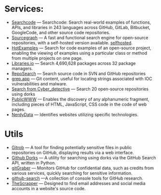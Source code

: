 # Services:

* [Searchcode](https://searchcode.com/) — Searchcode: Search real-world examples of functions, APIs, and libraries in 243 languages across GitHub, GitLab, Bitbucket, GoogleCode, and other source code repositories.
* [Sourcegraph](https://sourcegraph.com/search) — A fast and functional search engine for open-source repositories, with a self-hosted version available. [selfhosted](https://github.com/sourcegraph/sourcegraph).
* [HotExamples](https://hotexamples.com/) — Search for code examples of an open-source project, enabling the viewing of examples using a particular class or method from multiple projects on one page.
* [Libraries.io](https://libraries.io/) — Search 4,690,628 packages across 32 package managers.
* [RepoSearch](http://codefinder.org/) — Search source code in SVN and GitHub repositories
* [grep.app](https://grep.app/) — Git content, useful for locating strings associated with IOC vulnerabilities and malware.
* [Search from Cyber\_detective](https://cipher387.github.io/code\_repository\_google\_custom\_search\_engines/) — Search 20 open-source repositories using dorks
* [PublicWWW](https://publicwww.com/) — Enables the discovery of any alphanumeric fragment, including pieces of HTML, JavaScript, CSS code in the code of web pages.
* [NerdyData](https://www.nerdydata.com/) — Identifies websites utilizing specific technologies.

# Utils

* [Gitrob](https://github.com/michenriksen/gitrob) — A tool for finding potentially sensitive files in public repositories on GitHub, displaying results via a web interface.
* [Github Dorks](https://github.com/techgaun/github-dorks) — A utility for searching using dorks via the GitHub Search API, written in Python.
* [gitGraber](https://github.com/hisxo/gitGraber) — Monitors GitHub for confidential data, such as credits from various services, quickly searching for sensitive information.
* [github-search](https://github.com/gwen001/github-search) —A collection of console tools for GitHub research.
* [TheScrapper](https://github.com/champmq/TheScrapper) — Designed to find email addresses and social media accounts in a website's source code.
